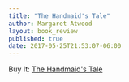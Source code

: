 ```yaml
---
title: "The Handmaid's Tale"
author: Margaret Atwood
layout: book_review
published: true
date: 2017-05-25T21:53:07-06:00
---
```





<div class="mt5 mb4">
	<span class="db ttu tracked-mega silver">Buy It:</span>
	<a target="_blank" href="https://www.amazon.com/gp/product/038549081X/ref=as_li_tl?ie=UTF8&camp=1789&creative=9325&creativeASIN=038549081X&linkCode=as2&tag=tywayne-20&linkId=08859cfca7107d847bba169efcfadb9c">The Handmaid's Tale</a><img src="//ir-na.amazon-adsystem.com/e/ir?t=tywayne-20&l=am2&o=1&a=038549081X" width="1" height="1" border="0" alt="" style="border:none !important; margin:0px !important;" />
</div>